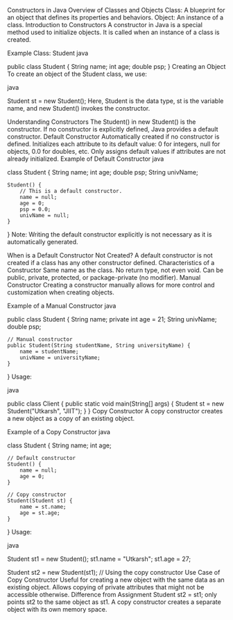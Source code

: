 Constructors in Java
Overview of Classes and Objects
Class: A blueprint for an object that defines its properties and behaviors.
Object: An instance of a class.
Introduction to Constructors
A constructor in Java is a special method used to initialize objects. It is called when an instance of a class is created.

Example Class: Student
java

public class Student {
    String name;
    int age;
    double psp;
}
Creating an Object
To create an object of the Student class, we use:

java

Student st = new Student();
Here, Student is the data type, st is the variable name, and new Student() invokes the constructor.

Understanding Constructors
The Student() in new Student() is the constructor.
If no constructor is explicitly defined, Java provides a default constructor.
Default Constructor
Automatically created if no constructor is defined.
Initializes each attribute to its default value: 0 for integers, null for objects, 0.0 for doubles, etc.
Only assigns default values if attributes are not already initialized.
Example of Default Constructor
java

class Student {
    String name;
    int age;
    double psp;
    String univName;

    Student() {
        // This is a default constructor.
        name = null;
        age = 0;
        psp = 0.0;
        univName = null;
    }
}
Note: Writing the default constructor explicitly is not necessary as it is automatically generated.

When is a Default Constructor Not Created?
A default constructor is not created if a class has any other constructor defined.
Characteristics of a Constructor
Same name as the class.
No return type, not even void.
Can be public, private, protected, or package-private (no modifier).
Manual Constructor
Creating a constructor manually allows for more control and customization when creating objects.

Example of a Manual Constructor
java

public class Student {
    String name;
    private int age = 21;
    String univName;
    double psp;

    // Manual constructor
    public Student(String studentName, String universityName) {
        name = studentName;
        univName = universityName;
    }
}
Usage:

java

public class Client {
    public static void main(String[] args) {
        Student st = new Student("Utkarsh", "JIIT");
    }
}
Copy Constructor
A copy constructor creates a new object as a copy of an existing object.

Example of a Copy Constructor
java

class Student {
    String name;
    int age;

    // Default constructor
    Student() {
        name = null;
        age = 0;
    }

    // Copy constructor
    Student(Student st) {
        name = st.name;
        age = st.age;
    }
}
Usage:

java

Student st1 = new Student();
st1.name = "Utkarsh";
st1.age = 27;

Student st2 = new Student(st1); // Using the copy constructor
Use Case of Copy Constructor
Useful for creating a new object with the same data as an existing object.
Allows copying of private attributes that might not be accessible otherwise.
Difference from Assignment
Student st2 = st1; only points st2 to the same object as st1.
A copy constructor creates a separate object with its own memory space.
